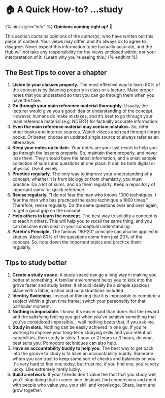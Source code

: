 # 🏠 A Quick How-to? …study

{% hint style="info" %}
**Opinions coming right up! 🎤**

This section contains opinions of the author(s), who have written out this piece of content. Your views may differ, and it’s always ok to agree to disagree. Never expect this information to be factually accurate, and the Hub will not take any responsibility for the views enclosed within, nor your interpretation of it. (Learn why you’re seeing this.)
{% endhint %}

## The Best Tips to cover a chapter

1. **Listen to your classes properly.** The most effective way to learn 80% of the concept is by listening properly in class or a lecture. Make proper notes that you understand so that you can go through them when you have the time.
2. **Go through your main reference material thoroughly**. Usually, the lecturer would give you a good idea or understanding of the concept. However, humans do make mistakes, and it’s best to go through your main reference material (e.g. NCERT) for factually accurate information.
3. **Even the main reference material may contain mistakes.** So, refer other books and internet sources. Watch videos and read through library books. Or better, choose an updated single source to always refer as an alternative.
4. **Keep your notes up to date.** Your notes are your last resort to help you go through the lessons properly. So, maintain them properly, and never lose them. They should have the latest information, and a small sample collection of sums and questions at one place. It can be both digital or physical. Use it wisely.
5. **Practice regularly.** The only way to improve your understanding of a concept, whether it is from biology or from chemistry, you must practice. Do a lot of sums, and do them regularly. Keep a repository of important sums for quick reference.
6. **Revise regularly.** "I do not fear the man who knows 1000 techniques. I fear the man who has practiced the same technique a 1000 times." Therefore, revise regularly. Do the same questions over and over again, to get a good grip on the concept.
7. **Help others to learn the concept.** The best way to solidify a concept is to teach it others. This will help you to recall the same thing, and you can become even clear in your conceptual understanding.
8. **Pareto's Principle.** The famous "80-20" principle can also be applied in studies. About 80% of the questions come from just 20% of the concept. So, note down the important topics and practice them regularly.

## Tips to study better

1. **Create a study space.** A study space can go a long way in making you better at something. A familiar environment helps you to kick into the grove faster and study better. It should ideally be a simple spacious place with a table, a chair and no distractions included.
2. **Identity Switching.** Instead of thinking that it is impossible to complete a subject within a given time frame; switch your personality for that particular moment.
3. **Nothing is impossible.** I know, it's easier said than done. But the reward and the satisfying feeling you get when you've achieve something that you've considered impossible… well nothing beats that, if you ask me.
4. **Study in slots.** Nothing can be easily achieved in one go. If you're working to improve your long-term studying skills and your retention capabilities, then study in slots. 1 hour or 2 hours or 3 hours, do what best suits you. Pomodoro techniques can also help.
5. **Have an accountability buddy to help you.** The best way to get back into the groove to study is to have an accountability buddy. Someone whom you can trust to keep some sort of checks and balances on you. It's very hard to find one today, but trust me, if you find one, you're very lucky. Like extremely rarely lucky.
6. **Build a network.** If your friends don't value the fact that you study well, you'll stop doing that in some time. Instead, find connections and meet with people who value you, your skill and knowledge. Share, learn and grow together.
